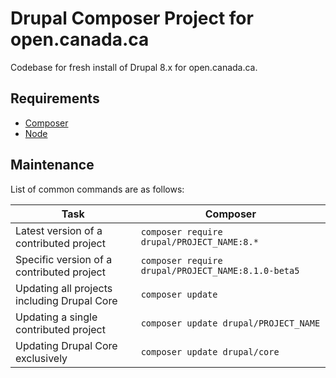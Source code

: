 Drupal Composer Project for open.canada.ca
==========================================

Codebase for fresh install of Drupal 8.x for open.canada.ca.

## Requirements

* [Composer][composer]
* [Node][node]

## Maintenance

List of common commands are as follows:

| Task                                            | Composer                                               |
|-------------------------------------------------|--------------------------------------------------------|
| Latest version of a contributed project         | ```composer require drupal/PROJECT_NAME:8.*```         |
| Specific version of a contributed project       | ```composer require drupal/PROJECT_NAME:8.1.0-beta5``` |
| Updating all projects including Drupal Core     | ```composer update```                                  |
| Updating a single contributed project           | ```composer update drupal/PROJECT_NAME```              |
| Updating Drupal Core exclusively                | ```composer update drupal/core```                      |

[composer]:                 https://getcomposer.org
[node]:                     https://nodejs.org
